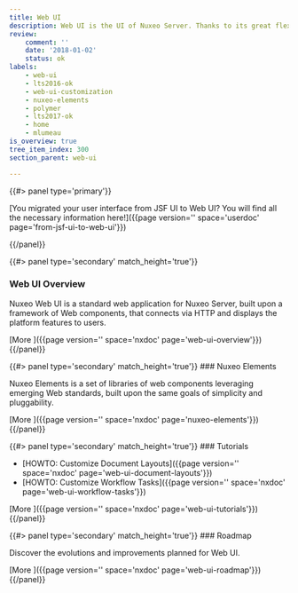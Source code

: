 ```yaml
---
title: Web UI
description: Web UI is the UI of Nuxeo Server. Thanks to its great flexibility, it is the ideal start for any Digital Asset Management, Case Management and Document Management project.
review:
    comment: ''
    date: '2018-01-02'
    status: ok
labels:
    - web-ui
    - lts2016-ok
    - web-ui-customization
    - nuxeo-elements
    - polymer
    - lts2017-ok
    - home
    - mlumeau
is_overview: true
tree_item_index: 300
section_parent: web-ui

---
```

<div class="column">
{{#> panel type='primary'}}

[You migrated your user interface from JSF UI to Web UI? You will find all the necessary information here!]({{page version='' space='userdoc' page='from-jsf-ui-to-web-ui'}})

{{/panel}}
</div>
<div class="row" data-equalizer data-equalize-on="medium">

<div class="column medium-6">
{{#> panel type='secondary' match_height='true'}}

### Web UI Overview

Nuxeo Web UI is a standard web application for Nuxeo Server, built upon a framework of Web components, that connects via HTTP and displays the platform features to users.

[More&nbsp;<i class="fa fa-long-arrow-right" aria-hidden="true"></i>]({{page version='' space='nxdoc' page='web-ui-overview'}})
{{/panel}}
</div>

<div class="column medium-6">
{{#> panel type='secondary' match_height='true'}}
### Nuxeo Elements

Nuxeo Elements is a set of libraries of web components leveraging emerging Web standards, built upon the same goals
of simplicity and pluggability.

[More&nbsp;<i class="fa fa-long-arrow-right" aria-hidden="true"></i>]({{page version='' space='nxdoc' page='nuxeo-elements'}})
{{/panel}}
</div>

</div>

<div class="row" data-equalizer data-equalize-on="medium">

<div class="column medium-6">
{{#> panel type='secondary' match_height='true'}}
### Tutorials

- [HOWTO: Customize Document Layouts]({{page version='' space='nxdoc' page='web-ui-document-layouts'}})
- [HOWTO: Customize Workflow Tasks]({{page version='' space='nxdoc' page='web-ui-workflow-tasks'}})

[More&nbsp;<i class="fa fa-long-arrow-right" aria-hidden="true"></i>]({{page version='' space='nxdoc' page='web-ui-tutorials'}})
{{/panel}}
</div>

<div class="column medium-6">
{{#> panel type='secondary' match_height='true'}}
### Roadmap

Discover the evolutions and improvements planned for Web UI.

[More&nbsp;<i class="fa fa-long-arrow-right" aria-hidden="true"></i>]({{page version='' space='nxdoc' page='web-ui-roadmap'}})
{{/panel}}
</div>

</div>
